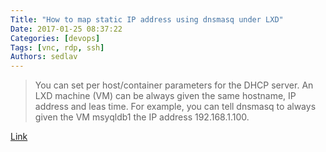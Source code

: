 ```yaml
---
Title: "How to map static IP address using dnsmasq under LXD"
Date: 2017-01-25 08:37:22
Categories: [devops]
Tags: [vnc, rdp, ssh]
Authors: sedlav
---
```


> You can set per host/container parameters for the DHCP server. An LXD machine (VM) can be always given the same hostname, IP address and leas time. For example, you can tell dnsmasq to always given the VM msyqldb1 the IP address 192.168.1.100.

[Link](http://guacamole.incubator.apache.org/)

